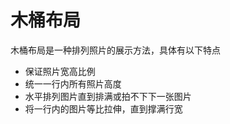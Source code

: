 # 木桶布局

木桶布局是一种排列照片的展示方法，具体有以下特点

- 保证照片宽高比例
- 统一一行内所有照片高度
- 水平排列图片直到排满或拍不下下一张图片
- 将一行内的图片等比拉伸，直到撑满行宽
